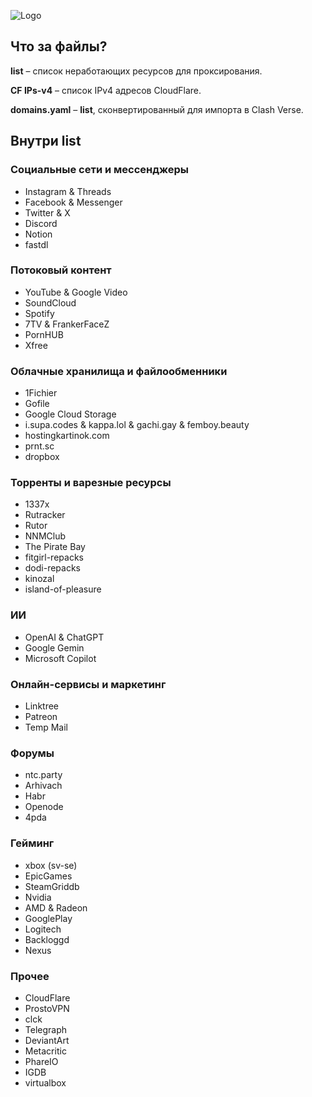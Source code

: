 ![Logo](https://i.ibb.co/wZFzxrd2/freeinternet.png)

## Что за файлы?
**list** – список неработающих ресурсов для проксирования.  

**CF IPs-v4** – список IPv4 адресов CloudFlare.

**domains.yaml** – **list**, сконвертированный для импорта в Clash Verse.

## Внутри **list**
### Социальные сети и мессенджеры
- Instagram & Threads
- Facebook & Messenger
- Twitter & X
- Discord
- Notion
- fastdl
### Потоковый контент
- YouTube & Google Video
- SoundCloud
- Spotify
- 7TV & FrankerFaceZ
- PornHUB
- Xfree
### Облачные хранилища и файлообменники
- 1Fichier
- Gofile
- Google Cloud Storage
- i.supa.codes & kappa.lol & gachi.gay & femboy.beauty
- hostingkartinok.com
- prnt.sc
- dropbox
### Торренты и варезные ресурсы
- 1337x
- Rutracker
- Rutor
- NNMClub
- The Pirate Bay
- fitgirl-repacks
- dodi-repacks
- kinozal
- island-of-pleasure
### ИИ
- OpenAI & ChatGPT
- Google Gemin
- Microsoft Copilot
### Онлайн-сервисы и маркетинг
- Linktree
- Patreon
- Temp Mail
### Форумы
- ntc.party
- Arhivach
- Habr
- Openode
- 4pda
### Гейминг
- xbox (sv-se)
- EpicGames
- SteamGriddb
- Nvidia
- AMD & Radeon
- GooglePlay
- Logitech
- Backloggd
- Nexus
### Прочее
- CloudFlare
- ProstoVPN
- clck
- Telegraph
- DeviantArt
- Metacritic
- PhareIO
- IGDB
- virtualbox
